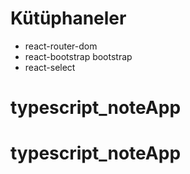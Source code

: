 # Kütüphaneler
- react-router-dom
- react-bootstrap bootstrap
- react-select
# typescript_noteApp
# typescript_noteApp
